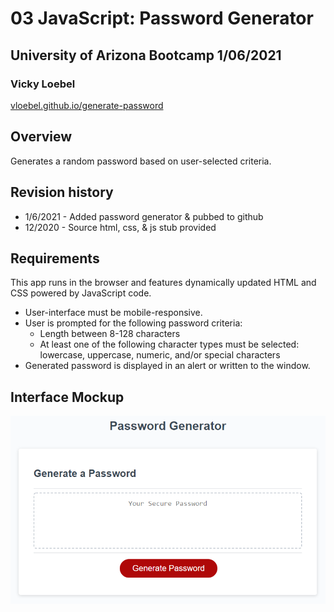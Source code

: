 # 03 JavaScript: Password Generator
## University of Arizona Bootcamp 1/06/2021 
### Vicky Loebel

[vloebel.github.io/generate-password](https://vloebel.github.io/generate-password/) 
## Overview
Generates a random password based on user-selected criteria. 

## Revision history
* 1/6/2021 - Added password generator & pubbed to github
* 12/2020 - Source html, css, & js stub provided

## Requirements  
This app runs in the browser and features dynamically updated HTML and CSS powered by  JavaScript code. 
* User-interface must be mobile-responsive.
* User is prompted for the following password criteria:
   * Length between 8-128 characters
   * At least one of the following character types must be selected: lowercase, uppercase, numeric, and/or special characters 
* Generated password is displayed in an alert or written to the window.

## Interface  Mockup


![password generator demo](./Assets/images/03-javascript-homework-demo.png)

